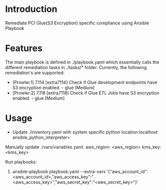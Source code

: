 # Introduction

Remediate PCI Glue(S3 Encryption) specific compliance using Ansible Playbook

# Features

The main playbook is defined in ./playbook.yaml which essentially calls the different remediation tasks in ./tasks/* folder. Currently, the following remediation's are supported:

 * [Prowler.1]  7.114 [extra7114] Check if Glue development endpoints have S3 encryption enabled. - glue [Medium]
*  [Prowler.2]  7.118 [extra7118] Check if Glue ETL Jobs have S3 encryption enabled. - glue [Medium]


# Usage
 
 * Update ./inventory.yaml with system specific python location
    localhost ansible_python_interpreter=<location of python>

Manually update ./vars/variables.yaml.
    aws_region: <aws_region>
    kms_key:  <kms_key>

Run playbooks:
1.  ansible-playbook playbook.yaml --extra-vars '{"aws_account_id":<aws_account_id>,"aws_access_key":"<aws_access_key>","aws_secret_key":"<aws_secret_key>"}'

